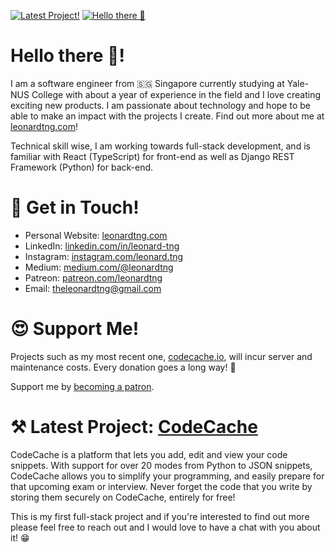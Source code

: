 [![Latest Project!](https://github-readme-files.s3-ap-southeast-1.amazonaws.com/banner.jpg)][6]
[![Hello there :wave:](https://github-readme-files.s3-ap-southeast-1.amazonaws.com/cover.jpg)][1]

# Hello there :wave:!

I am a software engineer from :singapore: Singapore currently studying at Yale-NUS College with about a year of experience in the field and I love creating exciting new products. I am passionate about technology and hope to be able to make an impact with the projects I create. Find out more about me at [leonardtng.com][1]!

Technical skill wise, I am working towards full-stack development, and is familiar with React (TypeScript) for front-end as well as Django REST Framework (Python) for back-end. 

# :raising_hand: Get in Touch! 

* Personal Website: [leonardtng.com][1]
* LinkedIn: [linkedin.com/in/leonard-tng][2]
* Instagram: [instagram.com/leonard.tng][3]
* Medium: [medium.com/@leonardtng][4]
* Patreon: [patreon.com/leonardtng][5]
* Email: <a href="mailto:theleonardtng@gmail.com">theleonardtng@gmail.com</a>

# :heart_eyes: Support Me! 

Projects such as my most recent one, [codecache.io][6], will incur server and maintenance costs. Every donation goes a long way! :pray:

Support me by [becoming a patron][5].

# :hammer_and_pick: Latest Project: [CodeCache][6]

CodeCache is a platform that lets you add, edit and view your code snippets. With support for over 20 modes from Python to JSON snippets, CodeCache allows you to simplify your programming, and easily prepare for that upcoming exam or interview. Never forget the code that you write by storing them securely on CodeCache, entirely for free!

This is my first full-stack project and if you're interested to find out more please feel free to reach out and I would love to have a chat with you about it! :grin:

[1]: https://www.leonardtng.com
[2]: https://www.linkedin.com/in/leonard-tng/
[3]: https://www.instagram.com/leonard.tng/
[4]: https://medium.com/@leonardtng
[5]: https://www.patreon.com/leonardtng
[6]: https://www.codecache.io
